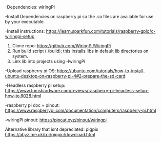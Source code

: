 -Dependencies: wiringPi

-Install Dependencies on raspberry pi so the .so files are available for use by your executable.


-Install instructions:
https://learn.sparkfun.com/tutorials/raspberry-gpio/c-wiringpi-setup

1. Clone repo: https://github.com/WiringPi/WiringPi
2. Run build script (./build); this installs libs in default lib directories on system.
3. Link lib into projects using -lwiringPi

-Upload raspberry pi OS: https://ubuntu.com/tutorials/how-to-install-ubuntu-desktop-on-raspberry-pi-4#2-prepare-the-sd-card

-Headless raspberry pi setup: https://www.tomshardware.com/reviews/raspberry-pi-headless-setup-how-to,6028.html 

-raspberry pi doc + pinout: https://www.raspberrypi.com/documentation/computers/raspberry-pi.html

-wiringPi pinout: https://pinout.xyz/pinout/wiringpi


Alternative library that isnt depreciated: pigpio
https://abyz.me.uk/rpi/pigpio/download.html




